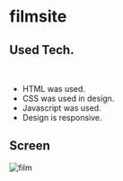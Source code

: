 # filmsite
<h2>Used Tech.</h2><br>
<ul>
  <li>HTML was used.</li>
  <li>CSS was used in design.</li>
  <li>Javascript was used.</li>
  <li>Design is responsive.</li>
</ul>
<h2>Screen</h2>

![film](https://github.com/mehmetalikimici/filmsite/assets/115737497/3f5bfa35-a266-40eb-8579-456ed4f94c91)


